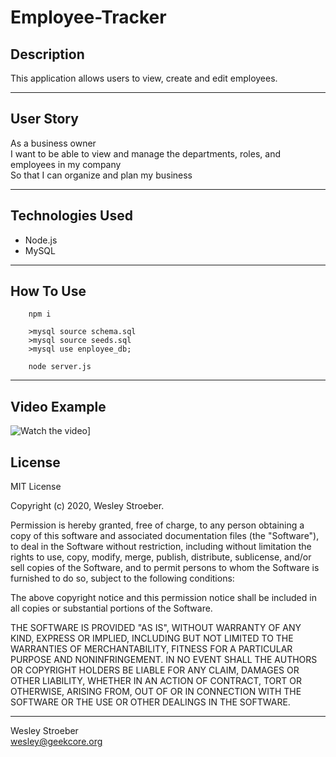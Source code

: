 # Employee-Tracker

## Description
This application allows users to view, create and edit employees.

---

## User Story
As a business owner  
I want to be able to view and manage the departments, roles, and employees in my company  
So that I can organize and plan my business

---

## Technologies Used

- Node.js
- MySQL

---

## How To Use

```npm/ node
    npm i  

    >mysql source schema.sql  
    >mysql source seeds.sql  
    >mysql use enployee_db;  

    node server.js
```
---

## Video Example
![Watch the video](./assets/screen-record.gif)]

## License
MIT License

Copyright (c) 2020, Wesley Stroeber.

Permission is hereby granted, free of charge, to any person obtaining a copy of this software and associated documentation files (the "Software"), to deal in the Software without restriction, including without limitation the rights to use, copy, modify, merge, publish, distribute, sublicense, and/or sell copies of the Software, and to permit persons to whom the Software is furnished to do so, subject to the following conditions:

The above copyright notice and this permission notice shall be included in all copies or substantial portions of the Software.

THE SOFTWARE IS PROVIDED "AS IS", WITHOUT WARRANTY OF ANY KIND, EXPRESS OR IMPLIED, INCLUDING BUT NOT LIMITED TO THE WARRANTIES OF MERCHANTABILITY, FITNESS FOR A PARTICULAR PURPOSE AND NONINFRINGEMENT. IN NO EVENT SHALL THE AUTHORS OR COPYRIGHT HOLDERS BE LIABLE FOR ANY CLAIM, DAMAGES OR OTHER LIABILITY, WHETHER IN AN ACTION OF CONTRACT, TORT OR OTHERWISE, ARISING FROM, OUT OF OR IN CONNECTION WITH THE SOFTWARE OR THE USE OR OTHER DEALINGS IN THE SOFTWARE.

---

Wesley Stroeber  
<wesley@geekcore.org>